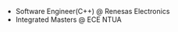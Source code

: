 - Software Engineer(C++) @ Renesas Electronics
- Integrated Masters @ ECE NTUA

<!---
PanagiotisPrountzosCS/PanagiotisPrountzosCS is a ✨ special ✨ repository because its `README.md` (this file) appears on your GitHub profile.
You can click the Preview link to take a look at your changes.
--->
